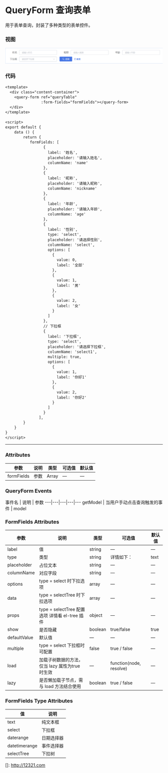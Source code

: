 # QueryForm 查询表单

用于表单查询，封装了多种类型的表单控件。

### 视图

![Alt text](../images/query-form/query-form.png)

### 代码

```vue
<template>
  <div class="content-container">
    <query-form ref="queryTable"
                :form-fields="formFields"></query-form>
  </div>
</template>

<script>
export default {
    data () {
        return {
           formFields: [
                 {
                   label: '姓名',
                   placeholder: '请输入姓名',
                   columnName: 'name'
                 },
                 {
                   label: '昵称',
                   placeholder: '请输入昵称',
                   columnName: 'nickname'
                 },
                 {
                   label: '年龄',
                   placeholder: '请输入年龄',
                   columnName: 'age'
                 },
                 {
                   label: '性别',
                   type: 'select',
                   placeholder: '请选择性别',
                   columnName: 'select',
                   options: [
                     {
                       value: 0,
                       label: '全部'
                     },
                     {
                       value: 1,
                       label: '男'
                     },
                     {
                       value: 2,
                       label: '女'
                     }
                   ]
                 },
                 // 下拉框
                 {
                   label: '下拉框',
                   type: 'select',
                   placeholder: '请选择下拉框',
                   columnName: 'select1',
                   multiple: true,
                   options: [
                     {
                       value: 1,
                       label: '你好1'
                     },
                     {
                       value: 2,
                       label: '你好2'
                     }
                   ]
                 }
               ],
        }
    }
}
</script>
```

<hr/>

### Attributes

参数 | 说明 | 类型 | 可选值 | 默认值
---|---|---|---|---
formFields | 参数 | Array | — | —

### QueryForm Events

事件名 | 说明 | 参数 
---|---|---|---|---
getModel | 当用户手动点击查询触发的事件 | model


### FormFields Attributes

参数 | 说明 | 类型 | 可选值 | 默认值
---|---|---|---|---
label | 值 | string | — | —
type | 类型 | string | 详情如下： | text
placeholder | 占位文本 | string | — | —
columnName | 对应字段 | string | — | —
options | type = select 时下拉选项 | array | — | —
data | type = selectTree 时下拉选项 | array | — | —
props | type = selectTree 配置选项 详情看 el-tree 插件 | object | — | —
show | 是否隐藏 | boolean | true/false | true
defaultValue | 默认值 | — | — | —
multiple | type = select 下拉框时可配置 | false | true / false | —
load | 加载子树数据的方法，仅当 lazy 属性为true 时生效 | — | function(node, resolve) | —
lazy | 是否懒加载子节点，需与 load 方法结合使用 | boolean | true / false | —

### FormFields Type Attributes

值 | 说明
---|---
text | 纯文本框 
select | 下拉框
daterange | 日期选择器
datetimerange | 事件选择器 
selectTree | 下拉树


[]: http://12321.com
